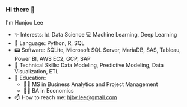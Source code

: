 ### Hi there 👋
I'm Hunjoo Lee
- ✨ Interests: 📊 Data Science 💻 Machine Learning, Deep Learning
- 🔣 Language: Python, R, SQL
- 📟 Software: SQLite, Microsoft SQL Server, MariaDB, SAS, Tableau, Power BI, AWS EC2, GCP, SAP
- 🔧 Technical Skills: Data Modeling, Predictive Modeling, Data Visualization, ETL
- 📖 Education:
  - 🧑‍🎓 MS in Business Analytics and Project Management
  - 🧑‍🎓 BA in Economics
- 📫 How to reach me: hjbv.lee@gmail.com
